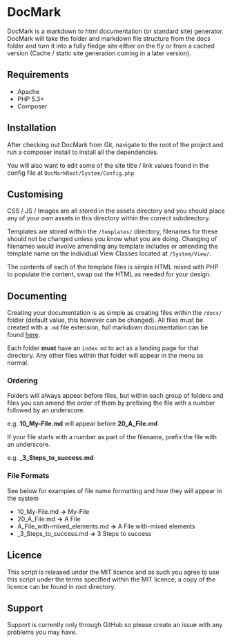 # DocMark

DocMark is a markdown to html documentation (or standard site) generator. DocMark will take the folder and markdown file structure from the docs folder and turn it into a fully fledge site either on the fly or from a cached version (Cache / static site generation coming in a later version).

## Requirements

* Apache
* PHP 5.3+
* Composer

## Installation

After checking out DocMark from Git, navigate to the root of the project and run a composer install to install all the dependencies.

You will also want to edit some of the site title / link values found in the config file at `DocMarkRoot/System/Config.php`

## Customising

CSS / JS / Images are all stored in the assets directory and you should place any of your own assets in this directory within the correct subdirectory.

Templates are stored within the `/templates/` directory, filenames for these should not be changed unless you know what you are doing. Changing of filenames would involve amending any template includes or amending the template name on the individual View Classes located at `/System/View/`.

The contents of each of the template files is simple HTML mixed with PHP to populate the content, swap out the HTML as needed for your design.

## Documenting

Creating your documentation is as simple as creating files within the `/docs/` folder (default value, this however can be changed).
All files must be created with a `.md` file extension, full markdown documentation can be found [here](https://daringfireball.net/projects/markdown/).

Each folder **must** have an `index.md` to act as a landing page for that directory. Any other files within that folder will appear in the menu as normal.

### Ordering

Folders will always appear before files, but within each group of folders and files you can amend the order of them by prefixing the file with a number followed by an underscore.

e.g. **10_My-File.md** will appear before **20_A_File.md**

If your file starts with a number as part of the filename, prefix the file with an underscore.

e.g. **_3_Steps_to_success.md**


### File Formats

See below for examples of file name formatting and how they will appear in the system

* 10_My-File.md **->** My-File
* 20_A_File.md **->** A File
* A_File_with-mixed_elements.md **->** A File with-mixed elements
* _3_Steps_to_success.md **->** 3 Steps to success


## Licence

This script is released under the MIT licence and as such you agree to use this script under the terms specified within the MIT licence, a copy of the licence can be found in root directory.

## Support

Support is currently only through GitHub so please create an issue with any problems you may have.